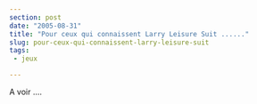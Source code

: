 ```yaml
---
section: post
date: "2005-08-31"
title: "Pour ceux qui connaissent Larry Leisure Suit ......"
slug: pour-ceux-qui-connaissent-larry-leisure-suit
tags:
 - jeux

---
```


A voir ....

[](http://www.zeronews-fr.com/flash/quarter.php)
